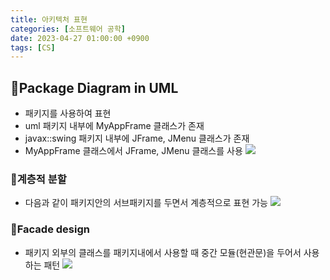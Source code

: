 ```yaml
---
title: 아키텍처 표현
categories: [소프트웨어 공학]
date: 2023-04-27 01:00:00 +0900
tags: [CS]
---
```


## 📌Package Diagram in UML

- 패키지를 사용하여 표현
- uml 패키지 내부에 MyAppFrame 클래스가 존재
- javax::swing 패키지 내부에 JFrame, JMenu 클래스가 존재
- MyAppFrame 클래스에서 JFrame, JMenu 클래스를 사용
  ![](https://velog.velcdn.com/images/wjdtmfgh/post/7fcfeb1e-9be1-40d8-a292-ee802013149c/image.png)

### 📖계층적 분할

- 다음과 같이 패키지안의 서브패키지를 두면서 계층적으로 표현 가능
  ![](https://velog.velcdn.com/images/wjdtmfgh/post/2bcb7d00-f8b6-4fc5-880d-d46db122b15b/image.png)

### 📖Facade design

- 패키지 외부의 클래스를 패키지내에서 사용할 때 중간 모듈(현관문)을 두어서 사용하는 패턴
  ![](https://velog.velcdn.com/images/wjdtmfgh/post/bbd1f671-5bd3-4407-a2fd-5b1d5c8c98c6/image.png)
